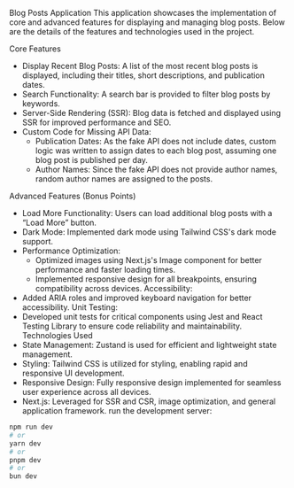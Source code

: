 Blog Posts Application
This application showcases the implementation of core and advanced features for displaying and managing blog posts. Below are the details of the features and technologies used in the project.

Core Features
- Display Recent Blog Posts: A list of the most recent blog posts is displayed, including their titles, short descriptions, and publication dates.
- Search Functionality: A search bar is provided to filter blog posts by keywords.
- Server-Side Rendering (SSR): Blog data is fetched and displayed using SSR for improved performance and SEO.
- Custom Code for Missing API Data:
    - Publication Dates: As the fake API does not include dates, custom logic was written to assign dates to each blog post, assuming one blog post is published per day.
    - Author Names: Since the fake API does not provide author names, random author names are assigned to the posts.

Advanced Features (Bonus Points)
- Load More Functionality: Users can load additional blog posts with a “Load More” button.
- Dark Mode: Implemented dark mode using Tailwind CSS's dark mode support.
- Performance Optimization:
    - Optimized images using Next.js's Image component for better performance and faster loading times.
    - Implemented responsive design for all breakpoints, ensuring compatibility across devices.
Accessibility:
- Added ARIA roles and improved keyboard navigation for better accessibility.
Unit Testing:
- Developed unit tests for critical components using Jest and React Testing Library to ensure code reliability and maintainability.
Technologies Used
- State Management: Zustand is used for efficient and lightweight state management.
- Styling: Tailwind CSS is utilized for styling, enabling rapid and responsive UI development.
- Responsive Design: Fully responsive design implemented for seamless user experience across all devices.
- Next.js: Leveraged for SSR and CSR, image optimization, and general application framework.
 run the development server:

```bash
npm run dev
# or
yarn dev
# or
pnpm dev
# or
bun dev
```
